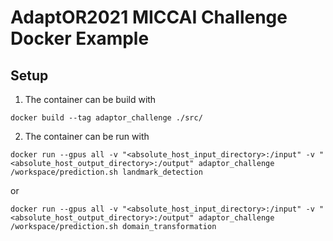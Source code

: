 # AdaptOR2021 MICCAI Challenge Docker Example

## Setup

1. The container can be build with

```
docker build --tag adaptor_challenge ./src/
```

2. The container can be run with
```
docker run --gpus all -v "<absolute_host_input_directory>:/input" -v "<absolute_host_output_directory>:/output" adaptor_challenge /workspace/prediction.sh landmark_detection
```  

or

```
docker run --gpus all -v "<absolute_host_input_directory>:/input" -v "<absolute_host_output_directory>:/output" adaptor_challenge /workspace/prediction.sh domain_transformation
```  
